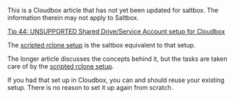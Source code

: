This is a Cloudbox article that has not yet been updated for saltbox.  The information therein may not apply to Saltbox.

[Tip 44: UNSUPPORTED Shared Drive/Service Account setup for Cloudbox](https://docs.google.com/document/d/1LdyXb5AyqV8_A_CFeOp9DE0SkhXPEn3VPQhPJVOdUv0/)

The [scripted rclone setup](../../rclone-manual.md) is the saltbox equivalent to that setup.

The longer article discusses the concepts behind it, but the tasks are taken care of by the [scripted rclone setup](../../rclone-manual.md).

If you had that set up in Cloudbox, you can and should reuse your existing setup.  There is no reason to set it up again from scratch.
